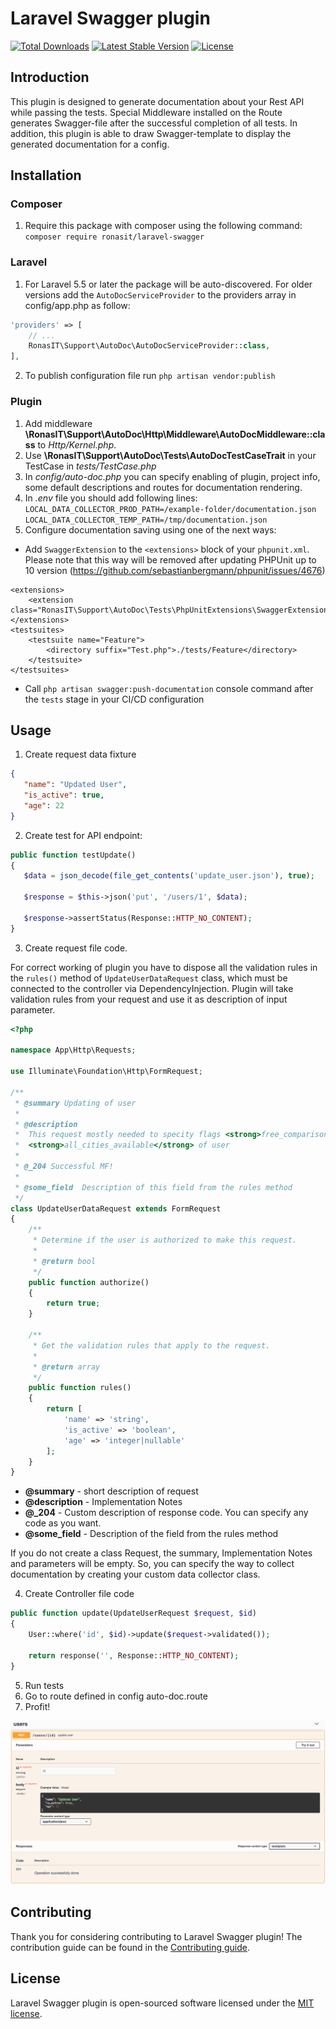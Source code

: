 # Laravel Swagger plugin 
<p align="left">
<a href="https://packagist.org/packages/ronasit/laravel-swagger"><img src="https://img.shields.io/packagist/dt/ronasit/laravel-swagger" alt="Total Downloads"></a>
<a href="https://packagist.org/packages/ronasit/laravel-swagger"><img src="https://img.shields.io/packagist/v/ronasit/laravel-swagger" alt="Latest Stable Version"></a>
<a href="https://packagist.org/packages/ronasit/laravel-swagger"><img src="https://img.shields.io/packagist/l/ronasit/laravel-swagger" alt="License"></a>
</p>

## Introduction
This plugin is designed to generate documentation about your Rest API while 
passing the tests. Special Middleware installed on the Route generates 
Swagger-file after the successful completion of all tests. In addition, this 
plugin is able to draw Swagger-template to display the generated documentation for a config.
## Installation

### Composer
 1. Require this package with composer using the following command: `composer require ronasit/laravel-swagger`

### Laravel
1. For Laravel 5.5 or later the package will be auto-discovered.
   For older versions add the `AutoDocServiceProvider` to the providers array in config/app.php as follow:
```php
'providers' => [
    // ...
    RonasIT\Support\AutoDoc\AutoDocServiceProvider::class,
],
```
 2. To publish configuration file run `php artisan vendor:publish`
### Plugin
 1. Add middleware **\RonasIT\Support\AutoDoc\Http\Middleware\AutoDocMiddleware::class** to *Http/Kernel.php*.
 1. Use **\RonasIT\Support\AutoDoc\Tests\AutoDocTestCaseTrait** in your TestCase in *tests/TestCase.php*
 1. In *config/auto-doc.php* you can specify enabling of plugin, project info, 
 some default descriptions and routes for documentation rendering. 
 1. In *.env* file you should add following lines:  
    `
    LOCAL_DATA_COLLECTOR_PROD_PATH=/example-folder/documentation.json  
    LOCAL_DATA_COLLECTOR_TEMP_PATH=/tmp/documentation.json
    `
 1. Configure documentation saving using one of the next ways:
  - Add `SwaggerExtension` to the `<extensions>` block of your `phpunit.xml`. Please note that this way will be removed after updating PHPUnit up to 10 version (https://github.com/sebastianbergmann/phpunit/issues/4676)
  ```
  <extensions>
      <extension class="RonasIT\Support\AutoDoc\Tests\PhpUnitExtensions\SwaggerExtension"/>
  </extensions>
  <testsuites>
      <testsuite name="Feature">
          <directory suffix="Test.php">./tests/Feature</directory>
      </testsuite>
  </testsuites>
  ```
  - Call `php artisan swagger:push-documentation` console command after the `tests` stage in your CI/CD configuration

## Usage

1. Create request data fixture
 ```json
 {
    "name": "Updated User",
    "is_active": true,
    "age": 22
 }
```
2. Create test for API endpoint:
 ```php
public function testUpdate()
{
    $data = json_decode(file_get_contents('update_user.json'), true);

    $response = $this->json('put', '/users/1', $data);

    $response->assertStatus(Response::HTTP_NO_CONTENT);
}
 ```
3. Create request file code.

For correct working of plugin you have to dispose all the validation rules 
in the `rules()` method of `UpdateUserDataRequest` class, which
must be connected to the controller via DependencyInjection.
Plugin will take validation rules from your request and use it as description
of input parameter.
 ```php
 <?php
 
 namespace App\Http\Requests;  
 
 use Illuminate\Foundation\Http\FormRequest;
 
 /**
  * @summary Updating of user
  *
  * @description
  *  This request mostly needed to specity flags <strong>free_comparison</strong> and 
  *  <strong>all_cities_available</strong> of user
  *
  * @_204 Successful MF!
  * 
  * @some_field  Description of this field from the rules method
  */
 class UpdateUserDataRequest extends FormRequest
 {
     /**
      * Determine if the user is authorized to make this request.
      *
      * @return bool
      */
     public function authorize()
     {
         return true;
     }  
   
     /**
      * Get the validation rules that apply to the request.
      *
      * @return array
      */
     public function rules()
     {
         return [
             'name' => 'string',
             'is_active' => 'boolean',
             'age' => 'integer|nullable'
         ];
     }
 }

 ```
 
 - **@summary** - short description of request
 - **@description** - Implementation Notes
 - **@_204** - Custom description of response code. You can specify any code as you want.
 - **@some_field** - Description of the field from the rules method
 
If you do not create a class Request, the summary, Implementation Notes and parameters will be empty.
So, you can specify the way to collect documentation by creating your custom data collector class.

4. Create Controller file code
```php
public function update(UpdateUserRequest $request, $id)
{
    User::where('id', $id)->update($request->validated());
    
    return response('', Response::HTTP_NO_CONTENT);
}
```
5. Run tests
6. Go to route defined in config auto-doc.route
7. Profit!

![img.png](assets/images/img.png)

## Contributing

Thank you for considering contributing to Laravel Swagger plugin! The contribution guide can be found in the [Contributing guide](CONTRIBUTING.md).

## License

Laravel Swagger plugin is open-sourced software licensed under the [MIT license](LICENSE).
 
